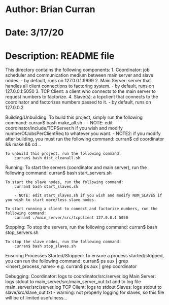 # Author: Brian Curran
# Date: 3/17/20
# Description: README file

This directory contains the following components:
	1. Coordinator: job scheduler and communication medium between main server and slave nodes.
		- by default, runs on 127.0.0.1:9999
	2. Main Server: server that handles all client connections to factoring system.
		- by default, runs on 127.0.0.1:5050
	3. TCP Client: a client who connects to the main server to request numbers to factorize.
	4. Slave(s): a tcpclient that connects to the coordinator and factorizes numbers passed to it.
		- by default, runs on 127.0.0.2

Building/Unbuilding:
	To build this project, simply run the following command:
		curran$ bash make_all.sh
	-	- NOTE: edit coordinator/include/TCPServer.h if you wish and modify numberOfJobsPerClientReq to whatever you want.
		- NOTE2: if you modify after building, you must run the following command:
			curran$ cd coordinator && make && cd ..

	To unbuild this project, run the following command:
		curran$ bash dist_cleanall.sh 

Running:
	To start the servers (coordinator and main server), run the following command:
		curran$ bash start_servers.sh

	To start the slave nodes, run the following command:
		curran$ bash start_slaves.sh

		- NOTE: edit start_slaves.sh if you wish and modify NUM_SLAVES if you wish to start more/less slave nodes.

	To start running a client to connect and factorize numbers, run the following command:
		curran$ ./main_server/src/tcpclient 127.0.0.1 5050

Stopping:
	To stop the servers, run the following command:
		curran$ bash stop_servers.sh

	To stop the slave nodes, run the following command:
		curran$ bash stop_slaves.sh

Ensuring Processes Started/Stopped:
	To ensure a process started/stopped, you can run the following command:
		curran$ ps aux | grep <insert_process_name> 
		e.g. curran$ ps aux | grep coordinator

Debugging:
	Coordinator: logs to coordinator/src/server.log
	Main Server: logs stdout to main_server/src/main_server_out.txt and to log file main_server/src/server.log
 	TCP Client: logs to stdout
	Slaves: logs stdout to slave/src/slave_out.txt
		- warning: not properly logging for slaves, so this file will be of limited usefulness...  

 
